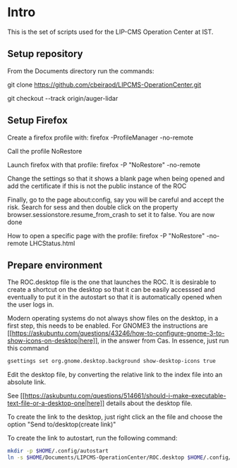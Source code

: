 # Intro

This is the set of scripts used for the LIP-CMS Operation Center at IST.

## Setup repository

From the Documents directory run the commands:

git clone https://github.com/cbeiraod/LIPCMS-OperationCenter.git

git checkout --track origin/auger-lidar

## Setup Firefox

Create a firefox profile with: firefox -ProfileManager -no-remote

Call the profile NoRestore

Launch firefox with that profile: firefox -P "NoRestore" -no-remote

Change the settings so that it shows a blank page when being opened and add the certificate if this is not the public instance of the ROC

Finally, go to the page about:config, say you will be careful and accept the risk. Search for sess and then double click on the property browser.sessionstore.resume_from_crash to set it to false. You are now done

How to open a specific page with the profile: firefox -P "NoRestore" -no-remote LHCStatus.html

## Prepare environment

The ROC.desktop file is the one that launches the ROC. It is desirable to create a shortcut on the desktop so that it can be easily accesssed and eventually to put it in the autostart so that it is automatically opened when the user logs in.

Modern operating systems do not always show files on the desktop, in a first step, this needs to be enabled. For GNOME3 the instructions are [[https://askubuntu.com/questions/43246/how-to-configure-gnome-3-to-show-icons-on-desktop|here]], in the answer from Cas. In essence, just run this command

```sh
gsettings set org.gnome.desktop.background show-desktop-icons true
```

Edit the desktop file, by converting the relative link to the index file into an absolute link.

See [[https://askubuntu.com/questions/514661/should-i-make-executable-text-file-or-a-desktop-one|here]] details about the desktop file.

To create the link to the desktop, just right click an the file and choose the option "Send to/desktop(create link)"

To create the link to autostart, run the following command:

```sh
mkdir -p $HOME/.config/autostart
ln -s $HOME/Documents/LIPCMS-OperationCenter/ROC.desktop $HOME/.config/autostart
```
